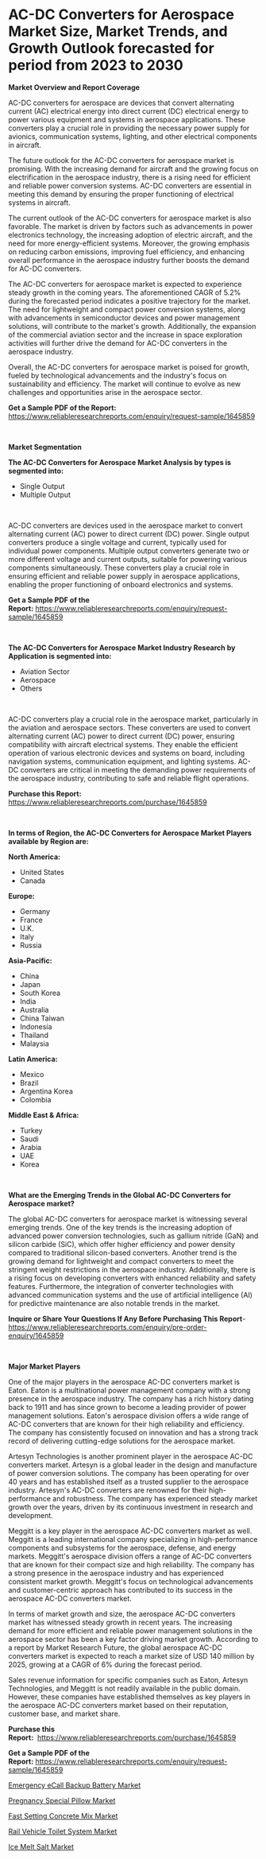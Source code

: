 <p><h1>AC-DC Converters for Aerospace Market Size, Market Trends, and Growth Outlook forecasted for period from 2023 to 2030</h1></p><p><strong>Market Overview and Report Coverage</strong></p>
<p><p>AC-DC converters for aerospace are devices that convert alternating current (AC) electrical energy into direct current (DC) electrical energy to power various equipment and systems in aerospace applications. These converters play a crucial role in providing the necessary power supply for avionics, communication systems, lighting, and other electrical components in aircraft.</p><p>The future outlook for the AC-DC converters for aerospace market is promising. With the increasing demand for aircraft and the growing focus on electrification in the aerospace industry, there is a rising need for efficient and reliable power conversion systems. AC-DC converters are essential in meeting this demand by ensuring the proper functioning of electrical systems in aircraft.</p><p>The current outlook of the AC-DC converters for aerospace market is also favorable. The market is driven by factors such as advancements in power electronics technology, the increasing adoption of electric aircraft, and the need for more energy-efficient systems. Moreover, the growing emphasis on reducing carbon emissions, improving fuel efficiency, and enhancing overall performance in the aerospace industry further boosts the demand for AC-DC converters.</p><p>The AC-DC converters for aerospace market is expected to experience steady growth in the coming years. The aforementioned CAGR of 5.2% during the forecasted period indicates a positive trajectory for the market. The need for lightweight and compact power conversion systems, along with advancements in semiconductor devices and power management solutions, will contribute to the market's growth. Additionally, the expansion of the commercial aviation sector and the increase in space exploration activities will further drive the demand for AC-DC converters in the aerospace industry.</p><p>Overall, the AC-DC converters for aerospace market is poised for growth, fueled by technological advancements and the industry's focus on sustainability and efficiency. The market will continue to evolve as new challenges and opportunities arise in the aerospace sector.</p></p>
<p><strong>Get a Sample PDF of the Report:</strong> <a href="https://www.reliableresearchreports.com/enquiry/request-sample/1645859">https://www.reliableresearchreports.com/enquiry/request-sample/1645859</a></p>
<p>&nbsp;</p>
<p><strong>Market Segmentation</strong></p>
<p><strong>The AC-DC Converters for Aerospace Market Analysis by types is segmented into:</strong></p>
<p><ul><li>Single Output</li><li>Multiple Output</li></ul></p>
<p>&nbsp;</p>
<p><p>AC-DC converters are devices used in the aerospace market to convert alternating current (AC) power to direct current (DC) power. Single output converters produce a single voltage and current, typically used for individual power components. Multiple output converters generate two or more different voltage and current outputs, suitable for powering various components simultaneously. These converters play a crucial role in ensuring efficient and reliable power supply in aerospace applications, enabling the proper functioning of onboard electronics and systems.</p></p>
<p><strong>Get a Sample PDF of the Report:</strong>&nbsp;<a href="https://www.reliableresearchreports.com/enquiry/request-sample/1645859">https://www.reliableresearchreports.com/enquiry/request-sample/1645859</a></p>
<p>&nbsp;</p>
<p><strong>The AC-DC Converters for Aerospace Market Industry Research by Application is segmented into:</strong></p>
<p><ul><li>Aviation Sector</li><li>Aerospace</li><li>Others</li></ul></p>
<p>&nbsp;</p>
<p><p>AC-DC converters play a crucial role in the aerospace market, particularly in the aviation and aerospace sectors. These converters are used to convert alternating current (AC) power to direct current (DC) power, ensuring compatibility with aircraft electrical systems. They enable the efficient operation of various electronic devices and systems on board, including navigation systems, communication equipment, and lighting systems. AC-DC converters are critical in meeting the demanding power requirements of the aerospace industry, contributing to safe and reliable flight operations.</p></p>
<p><strong>Purchase this Report:</strong>&nbsp; <a href="https://www.reliableresearchreports.com/purchase/1645859">https://www.reliableresearchreports.com/purchase/1645859</a></p>
<p>&nbsp;</p>
<p><strong>In terms of Region, the AC-DC Converters for Aerospace Market Players available by Region are:</strong></p>
<p>
    <p> <strong> North America: </strong>
        <ul>
            <li>United States</li>
            <li>Canada</li>
        </ul>
        </p> 
    <p> <strong> Europe: </strong>
        <ul>
            <li>Germany</li>
            <li>France</li>
            <li>U.K.</li>
            <li>Italy</li>
            <li>Russia</li>
        </ul>
        </p> 
    <p> <strong> Asia-Pacific: </strong>
        <ul>
            <li>China</li>
            <li>Japan</li>
            <li>South Korea</li>
            <li>India</li>
            <li>Australia</li>
            <li>China Taiwan</li>
            <li>Indonesia</li>
            <li>Thailand</li>
            <li>Malaysia</li>
        </ul>
        </p> 
    <p> <strong> Latin America: </strong>
        <ul>
            <li>Mexico</li>
            <li>Brazil</li>
            <li>Argentina Korea</li>
            <li>Colombia</li>
        </ul>
        </p> 
    <p> <strong> Middle East & Africa: </strong>
        <ul>
            <li>Turkey</li>
            <li>Saudi</li>
            <li>Arabia</li>
            <li>UAE</li>
            <li>Korea</li>
        </ul>
    </p>
    </p>
<p>&nbsp;</p>
<p><strong>What are the Emerging Trends in the Global AC-DC Converters for Aerospace market?</strong></p>
<p><p>The global AC-DC converters for aerospace market is witnessing several emerging trends. One of the key trends is the increasing adoption of advanced power conversion technologies, such as gallium nitride (GaN) and silicon carbide (SiC), which offer higher efficiency and power density compared to traditional silicon-based converters. Another trend is the growing demand for lightweight and compact converters to meet the stringent weight restrictions in the aerospace industry. Additionally, there is a rising focus on developing converters with enhanced reliability and safety features. Furthermore, the integration of converter technologies with advanced communication systems and the use of artificial intelligence (AI) for predictive maintenance are also notable trends in the market.</p></p>
<p><strong>Inquire or Share Your Questions If Any Before Purchasing This Report</strong>- <a href="https://www.reliableresearchreports.com/enquiry/pre-order-enquiry/1645859">https://www.reliableresearchreports.com/enquiry/pre-order-enquiry/1645859</a></p>
<p>&nbsp;</p>
<p><strong>Major Market Players</strong></p>
<p><p>One of the major players in the aerospace AC-DC converters market is Eaton. Eaton is a multinational power management company with a strong presence in the aerospace industry. The company has a rich history dating back to 1911 and has since grown to become a leading provider of power management solutions. Eaton's aerospace division offers a wide range of AC-DC converters that are known for their high reliability and efficiency. The company has consistently focused on innovation and has a strong track record of delivering cutting-edge solutions for the aerospace market.</p><p>Artesyn Technologies is another prominent player in the aerospace AC-DC converters market. Artesyn is a global leader in the design and manufacture of power conversion solutions. The company has been operating for over 40 years and has established itself as a trusted supplier to the aerospace industry. Artesyn's AC-DC converters are renowned for their high-performance and robustness. The company has experienced steady market growth over the years, driven by its continuous investment in research and development.</p><p>Meggitt is a key player in the aerospace AC-DC converters market as well. Meggitt is a leading international company specializing in high-performance components and subsystems for the aerospace, defense, and energy markets. Meggitt's aerospace division offers a range of AC-DC converters that are known for their compact size and high reliability. The company has a strong presence in the aerospace industry and has experienced consistent market growth. Meggitt's focus on technological advancements and customer-centric approach has contributed to its success in the aerospace AC-DC converters market.</p><p>In terms of market growth and size, the aerospace AC-DC converters market has witnessed steady growth in recent years. The increasing demand for more efficient and reliable power management solutions in the aerospace sector has been a key factor driving market growth. According to a report by Market Research Future, the global aerospace AC-DC converters market is expected to reach a market size of USD 140 million by 2025, growing at a CAGR of 6% during the forecast period.</p><p>Sales revenue information for specific companies such as Eaton, Artesyn Technologies, and Meggitt is not readily available in the public domain. However, these companies have established themselves as key players in the aerospace AC-DC converters market based on their reputation, customer base, and market share.</p></p>
<p><strong>Purchase this Report:</strong>&nbsp;&nbsp;<a href="https://www.reliableresearchreports.com/purchase/1645859">https://www.reliableresearchreports.com/purchase/1645859</a></p>
<p></p>
<p><strong>Get a Sample PDF of the Report:</strong>&nbsp;<a href="https://www.reliableresearchreports.com/enquiry/request-sample/1645859">https://www.reliableresearchreports.com/enquiry/request-sample/1645859</a></p>
<p><p><a href="https://github.com/rahu1501/Market-Research-Report-List-1/blob/main/emergency-ecall-backup-battery-market.md">Emergency eCall Backup Battery Market</a></p><p><a href="https://www.linkedin.com/pulse/pregnancy-special-pillow-market-research-report-provides-xs5rf/">Pregnancy Special Pillow Market</a></p><p><a href="https://medium.com/@krishna_35021/fast-setting-concrete-mix-market-exploring-market-share-market-trends-and-future-growth-27c1b0102c80">Fast Setting Concrete Mix Market</a></p><p><a href="https://github.com/rahu1503/Market-Research-Report-List-1/blob/main/rail-vehicle-toilet-system-market.md">Rail Vehicle Toilet System Market</a></p><p><a href="https://medium.com/@krish.reportprime/ice-melt-salt-market-size-market-outlook-and-market-forecast-2023-to-2030-ca93594a01de">Ice Melt Salt Market</a></p></p>